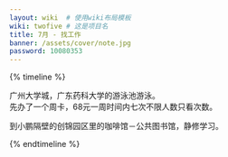 ```yaml
---
layout: wiki  # 使用wiki布局模板
wiki: twofive # 这是项目名
title: 7月 - 找工作
banner: /assets/cover/note.jpg
password: 10080353
---
```


{% timeline %}

<!-- node 2025.07.02 -->
广州大学城，广东药科大学的游泳池游泳。  
先办了一个周卡，68元一周时间内七次不限人数只看次数。

<!-- node 2025.07.07 周一 -->
到小鹏隔壁的创锦园区里的咖啡馆－公共图书馆，静修学习。


{% endtimeline %}


